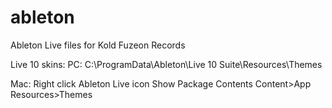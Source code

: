 # ableton
Ableton Live files for Kold Fuzeon Records

Live 10 skins:
PC:
C:\ProgramData\Ableton\Live 10 Suite\Resources\Themes

Mac:
Right click Ableton Live icon
Show Package Contents
Content>App Resources>Themes
